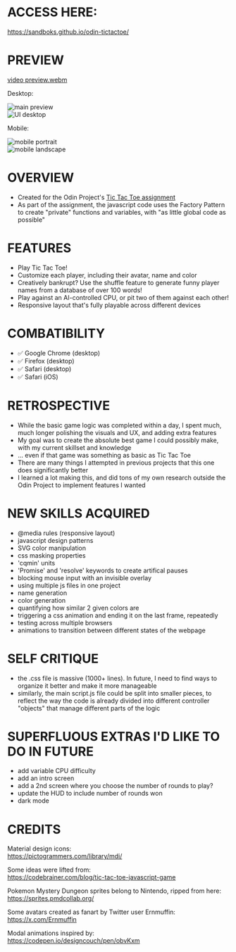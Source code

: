 # ACCESS HERE:
https://sandboks.github.io/odin-tictactoe/

# PREVIEW
[video preview.webm](https://github.com/user-attachments/assets/da89de70-d4d2-4abd-8c38-e22df3957876)


Desktop:

![main preview](./preview/0.jpg)  
![UI desktop](./preview/3.jpg)

Mobile:

![mobile portrait](./preview/1.jpg)  
![mobile landscape](./preview/2.jpg)

# OVERVIEW
- Created for the Odin Project's [Tic Tac Toe assignment](https://www.theodinproject.com/lessons/node-path-javascript-tic-tac-toe)
- As part of the assignment, the javascript code uses the Factory Pattern to create "private" functions and variables, with "as little global code as possible"

# FEATURES
- Play Tic Tac Toe!
- Customize each player, including their avatar, name and color
- Creatively bankrupt? Use the shuffle feature to generate funny player names from a database of over 100 words!
- Play against an AI-controlled CPU, or pit two of them against each other!
- Responsive layout that's fully playable across different devices

# COMBATIBILITY
- ✅ Google Chrome (desktop)
- ✅ Firefox (desktop)
- ✅ Safari (desktop)
- ✅ Safari (iOS)

# RETROSPECTIVE
- While the basic game logic was completed within a day, I spent much, much longer polishing the visuals and UX, and adding extra features
- My goal was to create the absolute best game I could possibly make, with my current skillset and knowledge
- ... even if that game was something as basic as Tic Tac Toe
- There are many things I attempted in previous projects that this one does significantly better
- I learned a lot making this, and did tons of my own research outside the Odin Project to implement features I wanted

# NEW SKILLS ACQUIRED
- @media rules (responsive layout)
- javascript design patterns
- SVG color manipulation
- css masking properties
- 'cqmin' units
- 'Promise' and 'resolve' keywords to create artifical pauses
- blocking mouse input with an invisible overlay
- using multiple js files in one project
- name generation
- color generation
- quantifying how similar 2 given colors are
- triggering a css animation and ending it on the last frame, repeatedly
- testing across multiple browsers
- animations to transition between different states of the webpage

# SELF CRITIQUE
- the .css file is massive (1000+ lines). In future, I need to find ways to organize it better and make it more manageable
- similarly, the main script.js file could be split into smaller pieces, to reflect the way the code is already divided into different controller "objects" that manage different parts of the logic

# SUPERFLUOUS EXTRAS I'D LIKE TO DO IN FUTURE
- add variable CPU difficulty
- add an intro screen
- add a 2nd screen where you choose the number of rounds to play?
- update the HUD to include number of rounds won
- dark mode

# CREDITS
Material design icons:  
https://pictogrammers.com/library/mdi/

Some ideas were lifted from:  
https://codebrainer.com/blog/tic-tac-toe-javascript-game

Pokemon Mystery Dungeon sprites belong to Nintendo, ripped from here:  
https://sprites.pmdcollab.org/

Some avatars created as fanart by Twitter user Ernmuffin:  
https://x.com/Ernmuffin

Modal animations inspired by:  
https://codepen.io/designcouch/pen/obvKxm

